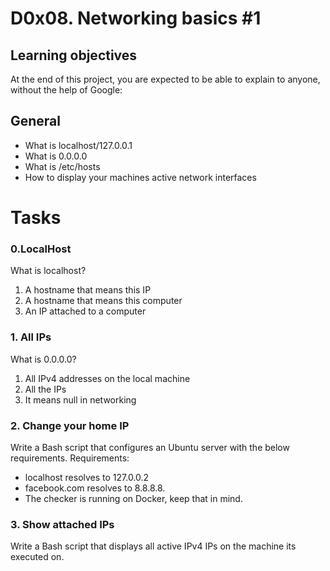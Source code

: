 # D0x08. Networking basics #1

## Learning objectives

At the end of this project, you are expected to be able to explain to
anyone, without the help of Google:

## General
- What is localhost/127.0.0.1
- What is 0.0.0.0
- What is /etc/hosts
- How to display your machines active network interfaces

# Tasks
### 0.LocalHost
What is localhost?

1. A hostname that means this IP
2. A hostname that means this computer
3. An IP attached to a computer

### 1. All IPs
What is 0.0.0.0?

1. All IPv4 addresses on the local machine
2. All the IPs
3. It means null in networking

### 2. Change your home IP
Write a Bash script that configures an Ubuntu server with the below
requirements.
Requirements:

- localhost resolves to 127.0.0.2
- facebook.com resolves to 8.8.8.8.
- The checker is running on Docker, keep that in mind.

### 3. Show attached IPs 
Write a Bash script that displays all active IPv4 IPs on the machine
its executed on.

